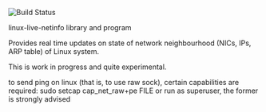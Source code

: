 ![Build Status](https://travis-ci.org/vdorr/linux-live-netinfo.svg?branch=master)

linux-live-netinfo library and program

Provides real time updates on state of network neighbourhood (NICs, IPs, ARP table) of Linux system.

This is work in progress and quite experimental.

to send ping on linux (that is, to use raw sock), certain capabilities are required:
    sudo setcap cap_net_raw+pe FILE
or run as superuser, the former is strongly advised

